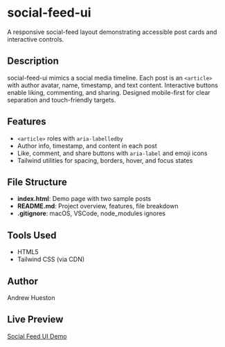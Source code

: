 # social-feed-ui

A responsive social-feed layout demonstrating accessible post cards and interactive controls.

## Description
social-feed-ui mimics a social media timeline. Each post is an `<article>` with author avatar, name, timestamp, and text content. Interactive buttons enable liking, commenting, and sharing. Designed mobile-first for clear separation and touch-friendly targets.

## Features
- `<article>` roles with `aria-labelledby`  
- Author info, timestamp, and content in each post  
- Like, comment, and share buttons with `aria-label` and emoji icons  
- Tailwind utilities for spacing, borders, hover, and focus states  

## File Structure
- **index.html**: Demo page with two sample posts  
- **README.md**: Project overview, features, file breakdown  
- **.gitignore**: macOS, VSCode, node_modules ignores  

## Tools Used
- HTML5  
- Tailwind CSS (via CDN)  

## Author
Andrew Hueston
## Live Preview

[Social Feed UI Demo](https://andhues.github.io/social-feed-ui/)
